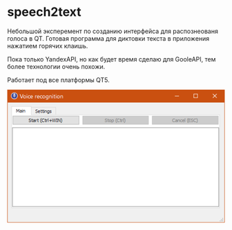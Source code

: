 # speech2text
Небольшой эксперемент по созданию интерфейса для распознеованя голоса в QT.
Готовая программа для диктовки текста в приложения нажатием горячих клаишь.

Пока только YandexAPI, но как будет время сделаю для GooleAPI, тем более технологии очень похожи.

Работает под все платформы QT5.

![Application screen](https://github.com/SnowCat6/speech2text/blob/main/documents/app_screen.png)
